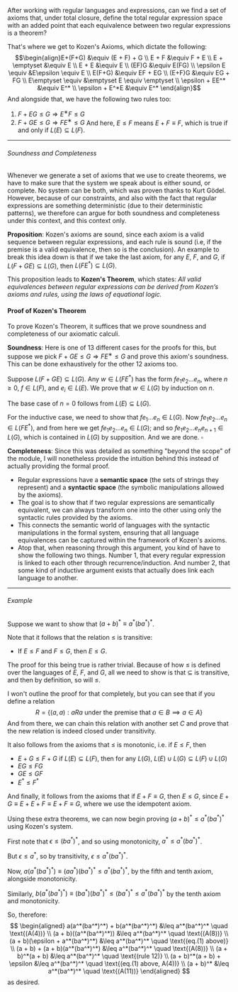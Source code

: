 After working with regular languages and expressions, can we find a set of axioms that, under total closure, define the total regular expression space with an added point that each equivalence between two regular expressions is a theorem?

That's where we get to Kozen's Axioms, which dictate the following: $$\begin{align}E+(F+G) &\equiv (E + F) + G \\
E + F &\equiv F + E \\
E + \emptyset &\equiv E \\
E + E &\equiv E \\
(EF)G &\equiv E(FG) \\
\epsilon E \equiv &E\epsilon \equiv E \\
E(F+G) &\equiv EF + EG \\
(E+F)G &\equiv EG + FG \\
E\emptyset \equiv &\emptyset E \equiv \emptyset \\
\epsilon + EE^* &\equiv E^* \\
\epsilon + E^*E &\equiv E^*
\end{align}$$
And alongside that, we have the following two rules too:
1. $F + EG ≤ G ⇒ E^∗F ≤ G$ 
2. $F + GE ≤ G ⇒ F E^∗ ≤ G$
And here, $E \leq F$ means $E + F \equiv F$, which is true if and only if $L(E) \subseteq L(F)$.

---

###### Soundness and Completeness

Whenever we generate a set of axioms that we use to create theorems, we have to make sure that the system we speak about is either sound, or complete. No system can be both, which was proven thanks to Kurt Gödel. However, because of our constraints, and also with the fact that regular expressions are something deterministic (due to their deterministic patterns), we therefore can argue for both soundness and completeness under this context, and this context only.

**Proposition**: Kozen's axioms are sound, since each axiom is a valid sequence between regular expressions, and each rule is sound (i.e, if the premise is a valid equivalence, then so is the conclusion). An example to break this idea down is that if we take the last axiom, for any $E$, $F$, and $G$, if $L(F+GE) \subseteq L(G)$, then $L(FE^*) \subseteq L(G)$.

This proposition leads to **Kozen's Theorem**, which states: *All valid equivalences between regular expressions can be derived from Kozen’s axioms and rules, using the laws of equational logic.*

#### Proof of Kozen's Theorem

To prove Kozen's Theorem, it suffices that we prove soundness and completeness of our axiomatic calculi. 

**Soundness**: Here is one of 13 different cases for the proofs for this, but suppose we pick $F + GE ≤ G ⇒ F E^∗ ≤ G$ and prove this axiom's soundness. This can be done exhaustively for the other 12 axioms too.

Suppose $L(F + GE) ⊆ L(G)$. Any $w \in L(FE^*)$ has the form $fe_1e_2...e_n$, where $n \geq 0$, $f \in L(F)$, and $e_i \in L(E)$. We prove that $w \in L(G)$ by induction on $n$.

The base case of $n = 0$ follows from $L(E) \subseteq L(G)$.

For the inductive case, we need to show that $fe_1...e_n \in L(G)$. Now $fe_1e_2...e_n \in L(FE^*)$, and from here we get $fe_1e_2...e_n \in L(G)$; and so $fe_1e_2...e_ne_{n+1} \in L(G)$, which is contained in $L(G)$ by supposition. And we are done.                                                                   $\square$

**Completeness**: Since this was detailed as something "beyond the scope" of the module, I will nonetheless provide the intuition behind this instead of actually providing the formal proof.

- Regular expressions have a **semantic space** (the sets of strings they represent) and a **syntactic space** (the symbolic manipulations allowed by the axioms).
- The goal is to show that if two regular expressions are semantically equivalent, we can always transform one into the other using only the syntactic rules provided by the axioms.
- This connects the semantic world of languages with the syntactic manipulations in the formal system, ensuring that all language equivalences can be captured within the framework of Kozen's axioms.
- Atop that, when reasoning through this argument, you kind of have to show the following two things. Number 1, that every regular expression is linked to each other through recurrence/induction. And number 2, that some kind of inductive argument exists that actually does link each language to another. 

---

###### Example

Suppose we want to show that $(a+b)^* \equiv a^*(ba^*)^*$.

Note that it follows that the relation $\leq$ is transitive:
- If $E \leq F$ and $F \leq G$, then $E \leq G$. 

The proof for this being true is rather trivial. Because of how $\leq$ is defined over the languages of $E$, $F$, and $G$, all we need to show is that $\subseteq$ is transitive, and then by definition, so will $\leq$. 

I won't outline the proof for that completely, but you can see that if you define a relation $$R = \{ (a,a) : aRa \text{ under the premise that }  a \in B \implies a \in A\}$$And from there, we can chain this relation with another set $C$ and prove that the new relation is indeed closed under transitivity.

It also follows from the axioms that $\leq$ is monotonic, i.e. if $E \leq F$, then 
- $E + G \leq F + G$  if $L(E) \subseteq L(F)$, then for any $L(G)$, $L(E) \cup L(G) \subseteq L(F) \cup L(G)$ 
- $EG \leq FG$
- $GE \leq GF$
- $E^* \leq F^*$

And finally, it follows from the axioms that if $E + F \equiv G$, then $E \leq G$, since $E + G \equiv E + E + F \equiv E + F \equiv G$, where we use the idempotent axiom.

Using these extra theorems, we can now begin proving $(a + b)^* \leq a^*(ba^*)^*$ using Kozen's system.

First note that $\epsilon \leq (ba^*)^*$, and so using monotonicity, $a^* \leq a^*(ba^*)^*$.

But $\epsilon \leq a^*$, so by transitivity, $\epsilon \leq a^*(ba^*)^*$. 

Now, $a(a^*(ba^*)^*) \equiv (aa^*)(ba^*)^* \leq a^*(ba^*)^*$, by the fifth and tenth axiom, alongside monotonicity.

Similarly, $b(a^*(ba^*)^*) \equiv (ba^*)(ba^*)^* \leq (ba^*)^* \leq a^*(ba^*)^*$ by the tenth axiom and monotonicity.

So, therefore: $$
\begin{aligned}
a(a^*(ba^*)^*) + b(a^*(ba^*)^*) &\leq a^*(ba^*)^* \quad \text{(A(4))} \\
(a + b)((a^*(ba^*)^*)) &\leq a^*(ba^*)^* \quad \text{(A(8))} \\
(a + b)(\epsilon + a^*(ba^*)^*) &\leq a^*(ba^*)^* \quad \text{(eq.(1) above)} \\
(a + b) + (a + b)(a^*(ba^*)^*) &\leq a^*(ba^*)^* \quad \text{(A(8))} \\
(a + b)^*(a + b) &\leq a^*(ba^*)^* \quad \text{(rule 12)} \\
(a + b)^*(a + b) + \epsilon &\leq a^*(ba^*)^* \quad \text{(eq.(1) above, A(4))} \\
(a + b)^* &\leq a^*(ba^*)^* \quad \text{(A(11))}
\end{aligned}
$$as desired.


